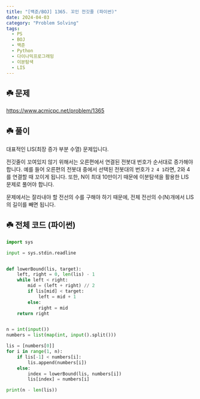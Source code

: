 ```yaml
---
title: "[백준/BOJ] 1365. 꼬인 전깃줄 (파이썬)"
date: 2024-04-03
category: "Problem Solving"
tags:
  - PS
  - BOJ
  - 백준
  - Python
  - 다이나믹프로그래밍
  - 이분탐색
  - LIS
---
```


## ☘️ 문제

https://www.acmicpc.net/problem/1365

## ☘️ 풀이

대표적인 LIS(최장 증가 부분 수열) 문제입니다.

전깃줄이 꼬여있지 않기 위해서는 오른편에서 연결된 전봇대 번호가 순서대로 증가해야 합니다. 예를 들어 오른편의 전봇대 중에서 선택된 전봇대의 번호가 `2 4 1`라면, 2와 4를 연결할 때 꼬이게 됩니다. 또한, N이 최대 10만이기 때문에 이분탐색을 활용한 LIS 문제로 풀어야 합니다.

문제에서는 잘라내야 할 전선의 수를 구해야 하기 때문에, 전체 전선의 수(N)개에서 LIS의 길이를 빼면 됩니다.

## ☘️ 전체 코드 (파이썬)

```python
import sys

input = sys.stdin.readline


def lowerBound(lis, target):
    left, right = 0, len(lis) - 1
    while left < right:
        mid = (left + right) // 2
        if lis[mid] < target:
            left = mid + 1
        else:
            right = mid
    return right


n = int(input())
numbers = list(map(int, input().split()))

lis = [numbers[0]]
for i in range(1, n):
    if lis[-1] < numbers[i]:
        lis.append(numbers[i])
    else:
        index = lowerBound(lis, numbers[i])
        lis[index] = numbers[i]

print(n - len(lis))
```
